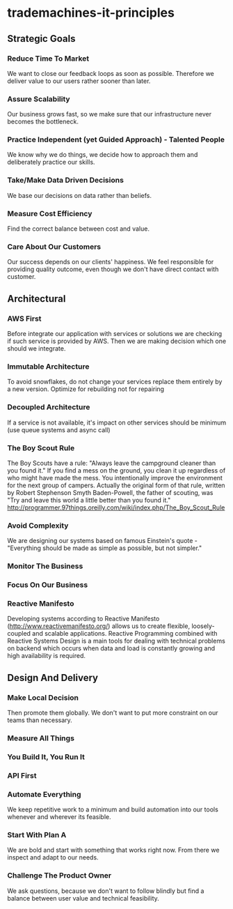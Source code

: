 # trademachines-it-principles

## Strategic Goals

### Reduce Time To Market
We want to close our feedback loops as soon as possible. Therefore we deliver value to our users rather sooner than later.

### Assure Scalability
Our business grows fast, so we make sure that our infrastructure never becomes the bottleneck.

### Practice Independent (yet Guided Approach) - Talented People
We know why we do things, we decide how to approach them and deliberately practice our skills.

### Take/Make Data Driven Decisions
We base our decisions on data rather than beliefs.

### Measure Cost Efficiency
Find the correct balance between cost and value.

### Care About Our Customers
Our success depends on our clients' happiness. We feel responsible for providing quality outcome, even though we don't have direct contact with customer.


## Architectural

### AWS First
Before integrate our application with services or solutions we are checking if such service is provided by AWS. Then we are making decision which one should we integrate.

### Immutable Architecture
To avoid snowflakes, do not change your services replace them entirely by a new version. Optimize for rebuilding not for repairing

### Decoupled Architecture
If a service is not available, it's impact on other services should be minimum (use queue systems and async call)

### The Boy Scout Rule
The Boy Scouts have a rule: "Always leave the campground cleaner than you found it." If you find a mess on the ground, you clean it up regardless of who might have made the mess. You intentionally improve the environment for the next group of campers. Actually the original form of that rule, written by Robert Stephenson Smyth Baden-Powell, the father of scouting, was "Try and leave this world a little better than you found it."
http://programmer.97things.oreilly.com/wiki/index.php/The_Boy_Scout_Rule

### Avoid Complexity
We are designing our systems based on famous Einstein's quote - "Everything should be made as simple as possible, but not simpler."

### Monitor The Business

### Focus On Our Business

### Reactive Manifesto
Developing systems according to Reactive Manifesto (http://www.reactivemanifesto.org/) allows us to create flexible, loosely-coupled and scalable applications.
Reactive Programming combined with Reactive Systems Design is a main tools for dealing with technical problems on backend which occurs when data and load is constantly growing and high availability is required.


## Design And Delivery

### Make Local Decision
Then promote them globally. We don't want to put more constraint on our teams than necessary.

### Measure All Things


### You Build It, You Run It

### API First

### Automate Everything
We keep repetitive work to a minimum and build automation into our tools whenever and wherever its feasible.

### Start With Plan A
We are bold and start with something that works right now. From there we inspect and adapt to our needs.

###  Challenge The Product Owner
We ask questions, because we don't want to follow blindly but find a balance between user value and technical feasibility.
